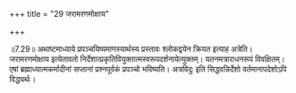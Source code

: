 +++
title = "29 जरामरणमोक्षाय"

+++
  
  
॥7.29॥ अथाष्टमाध्याये प्रपञ्चयिष्यमाणस्यार्थस्य प्रस्तावः श्लोकद्वयेन
क्रियत इत्याह अत्रेति। जरामरणमोक्षाय इत्येतावतो
निर्देशात्प्रकृतिवियुक्तात्मस्वरूपदर्शनायेत्युक्तम्। यतनमत्राराधनरूपं
विवक्षितम्। एषां ब्रह्माध्यात्मकर्मादीनां सप्तानां प्रश्नपूर्वकं
प्रपञ्चो भविष्यति। अत्रविदुः इति सिद्धवन्निर्देशो वर्तमानापदेशोऽपि
विद्ध्यर्थः।  
  
